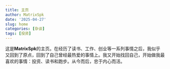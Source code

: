 ```yaml
---
title: 主页
author: MatrixSpk
date: '2025-04-27'
slug: home
categories: [杂谈]
tags: [投资]
---
```


这是**MatrixSpk**的主页。在经历了读书、工作、创业等一系列事情之后，我似乎又回到了原点，回到了自己曾经最热爱的事情上。我又开始找回自己，开始做我最喜欢的事情：投资、读书和跑步。从今而后，忠于内心而活。
